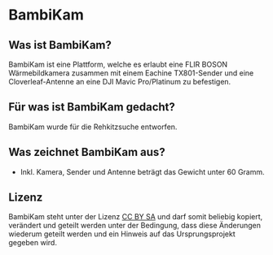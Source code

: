 # BambiKam

## Was ist BambiKam?
BambiKam ist eine Plattform, welche es erlaubt eine FLIR BOSON Wärmebildkamera zusammen mit einem Eachine TX801-Sender und eine Cloverleaf-Antenne an eine DJI Mavic Pro/Platinum zu befestigen.

## Für was ist BambiKam gedacht?
BambiKam wurde für die Rehkitzsuche entworfen.

## Was zeichnet BambiKam aus?
* Inkl. Kamera, Sender und Antenne beträgt das Gewicht unter 60 Gramm.

## Lizenz
BambiKam steht unter der Lizenz [CC BY SA](https://creativecommons.org/licenses/by-sa/3.0/ch/) und darf somit beliebig kopiert, verändert und geteilt werden unter der Bedingung, dass diese Änderungen wiederum geteilt werden und ein Hinweis auf das Ursprungsprojekt gegeben wird.
